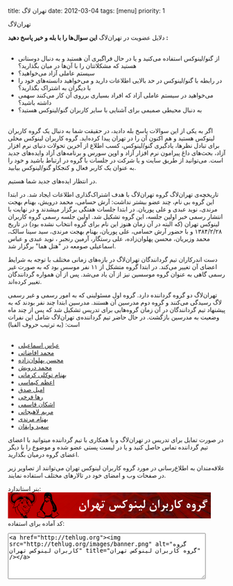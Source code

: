 title: تهران لاگ
date: 2012-03-04
tags: [menu]
priority: 1

<div id="content">
<div class="title">
تهران‌لاگ
</div>

<span class="itembar">دلایل عضویت در تهران‌لاگ</span>
<b>این سوال‌ها را با بله و خیر پاسخ دهید :</b>
<br>
<br>
 <ul class="bullet">
<li>از گنو/لینوکس استفاده می‌کنید و یا در حال فراگیری آن هستید و به دنبال دوستانی هستید که مشکلاتتان را با آن‌ها در میان بگذارید؟</li>
<li> سیستم عاملی آزاد می‌خواهید؟</li>
<li> در رابطه با گنو/لینوکس در حد بالایی اطلاعات دارید و می‌خواهید دانسته‌های خود را با دیگران به اشتراک بگذارید؟</li>
<li> می‌خواهید در سیستم عاملی آزاد که افراد بسیاری برروی آن کار می‌کنند سهمی داشته باشید؟</li>
<li> به دنبال محیطی صمیمی برای آشنایی با سایر کاربران گنو/لینوکس هستید؟</li>
</ul>
<br>
اگر به یکی از این سوالات پاسخ بله دادید، در حقیقت شما به دنبال یک گروه کاربران لینوکس هستید و هم اکنون آن را در تهران پیدا کرده‌اید. گروه کاربران لینوکس محلی برای تبادل نظرها، یادگیری گنو/لینوکس، کسب اطلاع از آخرین تحولات دنیای نرم افزار آزاد، بحث‌های داغ پیرامون نرم افزار آزاد و اوپن سورس و برنامه‌های آزاد وایده‌های جدید است. می‌توانید از طریق سایت و یا شرکت در جلسات با گروه در ارتباط باشید و خود را به عنوان یک کاربر فعال و کنجکاو گنو/لینوکس بیابید.

در انتظار ایده‌های جدید شما هستیم.

<span class="itembar">تاریخچه‌ی تهران‌لاگ</span>
گروه تهران‌لاگ با هدف اشتراک‌گذاری اطلاعات ایجاد شد. در ابتدا این گروه بی نام، چند عضو بیشتر نداشت: آرش حسامی، محمد درویش، بهنام بهجت مرندی، نوید عبدی و علی پوریان. در ابتدا جلسات هفتگی برگزار میشدند و در نهایت با انتشار رسمی خبر اولین جلسه‌، این گروه تشکیل شد. اولین جلسه رسمی گروه کاربران لینوکس تهران (که البته در آن زمان هنوز این نام برای گروه انتخاب نشده بود) در تاریخ  ۱۳۸۴/۲/۲۸ و با حضور آرش حسامی، علی پوریان، بهنام بهجت مرندی، سید سینا سالک، محمد وزیریان، محسن پهلوان‌زاده، علی رستگار، آرمین رنجبر ، نوید عبدی و عباس اسماعیلی صومعه در "هتل هما" برگزار شد.

<span class="itembar">دست اندرکاران</span>
تیم گردانندگان تهران‌لاگ در بازه‌های زمانی مختلف با توجه به شرایط اعضای آن تغییر می‌کند. در ابتدا گروه متشکل از ۱۱ نفر موسس بود که به صورت غیر رسمی گاهی به عنوان گروه موسسین نیز از آن یاد می‌شد. پس از آن همواره گردانندگان تغییر کرده‌اند.

تهران‌لاگ دو گروه گرداننده دارد. گروه اول مسئولینی که به امور رسمی و غیر رسمی لاگ رسیدگی می‌کنند و گروه دوم مدرسین آن هستند. مدرسین ابتدا چند نفر بودند که به پیشنهاد تیم گردانندگان در آن زمان گروه‌هایی برای تدریس تشکیل شد که پس از چند ماه وضعیت به مدرسین بازگشت. در حال حاضر تیم گرداننده‌ی تهران‌لاگ شامل این نفرات است: (به ترتیب حروف الفبا)
<br>
<br>
 <ul class="bullet">
<li><a href="mailto:iiriix@tehlug.org">عباس اسماعیلی</a></li>
<li><a href="mailto:efazati@tehlug.org">محمد افاضاتی</a></li>
<li><a href="mailto:mohsen@tehlug.org">محسن پهلوان‌زاده</a></li>
<li><a href="mailto:md@tehlug.org">محمد درویش</a></li>
<li><a href="mailto:behnam@tehlug.org">بهنام توکلی کرمانی</a></li>
<li><a href="mailto:azam@tehlug.org">اعظم کیماسی</a></li>
<li><a href="mailto:emilsedgh@kde.org">امیل صدق </a></li>
<li><a href="mailto:raha@tehlug.org">رها فرخی</a></li>
<li><a href="mailto:ashkan@tehlug.org">اشکان قاسمی</a></li>
<li><a href="mailto:maryam@tehlug.org">مریم لاهیجانی</a></li>
<li><a href="mailto:behnam.b.marandi@gmail.com">بهنام مرندی</a></li>
<li><a href="mailto:saeed@tehlug.org">سعید وایقان</a></li>
</ul>

<span class="notice">در صورت تمایل برای تدریس در تهران‌لاگ و یا همکاری با تیم گرداننده میتوانید با اعضای تیم گرداننده تماس حاصل کنید و یا در لیست پستی عضو شده و موضوع را با دیگر اعضای گروه درمیان بگذارید.
</span>

<span class="notice">
علاقه‌مندان به اطلاع‌رسانی در مورد گروه کاربران لینوکس تهران می‌توانند از تصاویر زیر در صفحات وب و امضای خود در تالار‌های مختلف استفاده نمایند.
</span>
<br>

بنر استاندارد:
<br>
<img src="/files/images/banner.png" alt="گروه کاربران لینوکس تهران" title="گروه کاربران لینوکس تهران">
<br>
کد آماده برای استفاده:
<br>
<textarea style="width: 450px; height: 100px;" readonly="readonly">&lt;a href="http://tehlug.org"&gt;&lt;img src="http://tehlug.org/images/banner.png" alt="گروه کاربران لینوکس تهران" title="گروه کاربران لینوکس تهران" /&gt;&lt;/a&gt;</textarea>
</div>